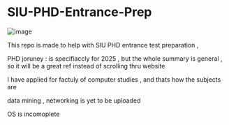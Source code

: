 # SIU-PHD-Entrance-Prep

![image](https://github.com/user-attachments/assets/d28ac1ba-f96c-4c17-98eb-674a81ad00d3)


This repo is made to help with SIU PHD entrance test preparation , 

PHD joruney : is specifiaccly for 2025 , but the whole summary is general , so it will be a great ref instead of scrolling thru website 

I have applied for factuly of computer studies , and thats how the subjects are 


data mining , networking is yet to be uploaded 

OS is incomoplete
